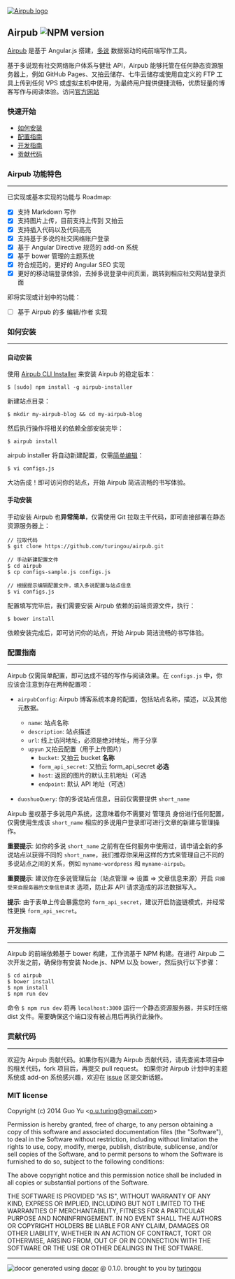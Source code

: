 [![Airpub logo](http://ww1.sinaimg.cn/large/61ff0de3gw1ejdogm8gyxj20pt0hamyc.jpg)](http://airpub.io)

## Airpub ![NPM version](https://img.shields.io/npm/v/airpub.svg?style=flat)

[Airpub](http://airpub.io) 是基于 Angular.js 搭建，[多说](http://duoshuo.com) 数据驱动的纯前端写作工具。

基于多说现有社交网络账户体系与健壮 API，Airpub 能够托管在任何静态资源服务器上，例如 GitHub Pages、又拍云储存、七牛云储存或使用自定义的 FTP 工具上传到任何 VPS 或虚拟主机中使用，为最终用户提供便捷流畅，优质轻量的博客写作与阅读体验。访问[官方网站](http://airpub.io)

### 快速开始

- [如何安装](#%E5%A6%82%E4%BD%95%E5%AE%89%E8%A3%85)
- [配置指南](#%E9%85%8D%E7%BD%AE%E6%8C%87%E5%8D%97)
- [开发指南](#%E5%BC%80%E5%8F%91%E6%8C%87%E5%8D%97)
- [贡献代码](#%E8%B4%A1%E7%8C%AE%E4%BB%A3%E7%A0%81)

### Airpub 功能特色
---

已实现或基本实现的功能与 Roadmap: 

- [x] 支持 Markdown 写作
- [x] 支持图片上传，目前支持上传到 又拍云
- [x] 支持插入代码以及代码高亮
- [x] 支持基于多说的社交网络账户登录
- [x] 基于 Angular Directive 规范的 add-on 系统
- [x] 基于 bower 管理的主题系统
- [x] 符合规范的，更好的 Angular SEO 实现
- [x] 更好的移动端登录体验，去掉多说登录中间页面，跳转到相应社交网站登录页面

即将实现或计划中的功能：

- [ ] 基于 Airpub 的多 编辑/作者 实现

### 如何安装
---

#### 自动安装

使用 [Airpub CLI Installer](https://github.com/airpub/installer) 来安装 Airpub 的稳定版本：
```
$ [sudo] npm install -g airpub-installer
```
新建站点目录：
```
$ mkdir my-airpub-blog && cd my-airpub-blog
```
然后执行操作将相关的依赖全部安装完毕：
```
$ airpub install
```
airpub installer 将自动新建配置，仅需[简单编辑](#%E9%85%8D%E7%BD%AE%E6%8C%87%E5%8D%97)：
```
$ vi configs.js
```
大功告成！即可访问你的站点，开始 Airpub 简洁流畅的书写体验。

#### 手动安装

手动安装 Airpub 也**异常简单**，仅需使用 Git 拉取主干代码，即可直接部署在静态资源服务器上：
```
// 拉取代码
$ git clone https://github.com/turingou/airpub.git

// 手动新建配置文件
$ cd airpub
$ cp configs-sample.js configs.js

// 根据提示编辑配置文件，填入多说配置与站点信息
$ vi configs.js
```
配置填写完毕后，我们需要安装 Airpub 依赖的前端资源文件，执行：

```
$ bower install 
```
依赖安装完成后，即可访问你的站点，开始 Airpub 简洁流畅的书写体验。

### 配置指南
---

Airpub 仅需简单配置，即可达成不错的写作与阅读效果。在 `configs.js` 中，你应该会注意到存在两种配置项：

- `airpubConfig`: Airpub 博客系统本身的配置，包括站点名称，描述，以及其他元数据。
  * `name`: 站点名称
  * `description`: 站点描述
  * `url`: 线上访问地址，必须是绝对地址，用于分享
  * `upyun` 又拍云配置（用于上传图片）
    - `bucket`: 又拍云 bucket **名称**
    - `form_api_secret`: 又拍云 form_api_secret **必选**
    - `host`: 返回的图片的默认主机地址（可选
    - `endpoint`: 默认 API 地址（可选）

- `duoshuoQuery`: 你的多说站点信息，目前仅需要提供 `short_name`

Airpub 鉴权基于多说用户系统，这意味着你不需要对 管理员 身份进行任何配置，仅需使用生成该 `short_name` 相应的多说用户登录即可进行文章的新建与管理操作。

**重要提示**: 如你的多说 `short_name` 之前有在任何服务中使用过，请申请全新的多说站点以获得不同的 `short_name`，我们推荐你采用这样的方式来管理自己不同的多说站点之间的关系，例如 `myname-wordpress` 和 `myname-airpub`。

**重要提示**: 建议你在多说管理后台（站点管理 => 设置 => 文章信息来源）开启 `只接受来自服务器的文章信息请求` 选项，防止非 API 请求造成的非法数据写入。

**提示**: 由于表单上传会暴露您的 `form_api_secret`，建议开启防盗链模式，并经常性更换 `form_api_secret`。

### 开发指南
---

Airpub 的前端依赖基于 bower 构建，工作流基于 NPM 构建。在进行 Airpub 二次开发之前，确保你有安装 Node.js、NPM 以及 bower，然后执行以下步骤：

```
$ cd airpub
$ bower install 
$ npm install
$ npm run dev
```

命令 `$ npm run dev` 将再 `localhost:3000` 运行一个静态资源服务器，并实时压缩 dist 文件。需要确保这个端口没有被占用后再执行此操作。

### 贡献代码
---

欢迎为 Airpub 贡献代码。如果你有兴趣为 Airpub 贡献代码，请先查阅本项目中的相关代码，fork 项目后，再提交 pull request。
如果你对 Airpub 计划中的主题系统或 add-on 系统感兴趣，欢迎在 [issue](https://github.com/duoshuo/airpub/issues) 区提交新话题。

### MIT license
Copyright (c) 2014 Guo Yu &lt;o.u.turing@gmail.com&gt;

Permission is hereby granted, free of charge, to any person obtaining a copy
of this software and associated documentation files (the "Software"), to deal
in the Software without restriction, including without limitation the rights
to use, copy, modify, merge, publish, distribute, sublicense, and/or sell
copies of the Software, and to permit persons to whom the Software is
furnished to do so, subject to the following conditions:

The above copyright notice and this permission notice shall be included in
all copies or substantial portions of the Software.

THE SOFTWARE IS PROVIDED "AS IS", WITHOUT WARRANTY OF ANY KIND, EXPRESS OR
IMPLIED, INCLUDING BUT NOT LIMITED TO THE WARRANTIES OF MERCHANTABILITY,
FITNESS FOR A PARTICULAR PURPOSE AND NONINFRINGEMENT. IN NO EVENT SHALL THE
AUTHORS OR COPYRIGHT HOLDERS BE LIABLE FOR ANY CLAIM, DAMAGES OR OTHER
LIABILITY, WHETHER IN AN ACTION OF CONTRACT, TORT OR OTHERWISE, ARISING FROM,
OUT OF OR IN CONNECTION WITH THE SOFTWARE OR THE USE OR OTHER DEALINGS IN
THE SOFTWARE.

---
![docor](https://cdn1.iconfinder.com/data/icons/windows8_icons_iconpharm/26/doctor.png)
generated using [docor](https://github.com/turingou/docor.git) @ 0.1.0. brought to you by [turingou](https://github.com/turingou)